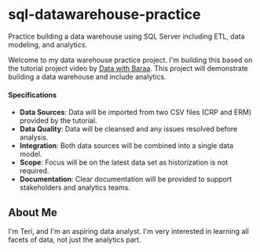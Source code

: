 # sql-datawarehouse-practice
Practice building a data warehouse using SQL Server including ETL, data modeling, and analytics.

Welcome to my data warehouse practice project. I'm building this based on the tutorial project video by [Data with Baraa](www.youtube.com/watch?v=9GVqKuTVANE).
This project will demonstrate building a data warehouse and include analytics.

#### Specifications
- **Data Sources**: Data will be imported from two CSV files (CRP and ERM) provided by the tutorial.
- **Data Quality**: Data will be cleansed and any issues resolved before analysis.
- **Integration**: Both data sources will be combined into a single data model.
- **Scope**: Focus will be on the latest data set as historization is not required.
- **Documentation**: Clear documentation will be provided to support stakeholders and analytics teams.

## About Me

I'm Teri, and I'm an aspiring data analyst. I'm very interested in learning all facets of data, not just the analytics part. 

